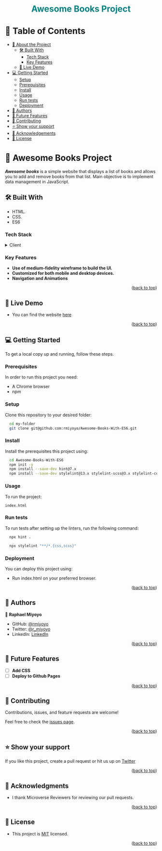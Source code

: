 <center><h1><font color="teal">Awesome Books Project</font></h1> </center>

<a name="readme-top"></a>

<!-- TABLE OF CONTENTS -->

# 📗 Table of Contents

- [📖 About the Project](#about-project)
  - [🛠 Built With](#built-with)
    - [Tech Stack](#tech-stack)
    - [Key Features](#key-features)
  - [🚀 Live Demo](#live-demo)
- [💻 Getting Started](#getting-started)
  - [Setup](#setup)
  - [Prerequisites](#prerequisites)
  - [Install](#install)
  - [Usage](#usage)
  - [Run tests](#run-tests)
  - [Deployment](#triangular_flag_on_post-deployment)
- [👥 Authors](#authors)
- [🔭 Future Features](#future-features)
- [🤝 Contributing](#contributing)
- [⭐️ Show your support](#support)
- [🙏 Acknowledgements](#acknowledgements)
- [📝 License](#license)

<!-- PROJECT DESCRIPTION -->

# 📖 Awesome Books Project <a name="about-project"></a>

***Awesome books*** is a simple website that displays a list of books and allows you to add and remove books from that list. Main objective is to implement data management in JavaScript. 

## 🛠 Built With <a name="built-with"></a>
- HTML.
- CSS.
- ES6

### Tech Stack <a name="tech-stack"></a>

<details>
  <summary>Client</summary>
  <ul>
    <li><a href="https://developer.mozilla.org/en-US/docs/Web/HTML">HTML</a></li>
    <li><a href="https://developer.mozilla.org/en-US/docs/Web/CSS">CSS</a></li>
    <li><a href="https://www.javascript.com/">ES6</a></li>
  </ul>
</details>
<!-- Features -->

### Key Features <a name="key-features"></a>

- **Use of medium-fidelity wireframe to build the UI.**
- **Customized for both mobile and desktop devices.**
- **Navigation and Animations**

<!-- ![Screenshot](./images/Screenshot%202.png) -->
<p align="right">(<a href="#readme-top">back to top</a>)</p>

<!-- LIVE DEMO -->

## 🚀 Live Demo <a name="live-demo"></a>

- You can find the website [here]()

<p align="right">(<a href="#readme-top">back to top</a>)</p>

<!-- GETTING STARTED -->

## 💻 Getting Started <a name="getting-started"></a>

To get a local copy up and running, follow these steps.

### Prerequisites

In order to run this project you need:

- A Chrome browser
- npm

### Setup

Clone this repository to your desired folder:


```sh
  cd my-folder
  git clone git@github.com:rmiyoyo/Awesome-Books-With-ES6.git
```

### Install

Install the prerequisites this project using:

```sh
  cd Awesome-Books-With-ES6
  npm init -y
  npm install --save-dev hint@7.x
  npm install --save-dev stylelint@13.x stylelint-scss@3.x stylelint-config-standard@21.x stylelint-csstree-validator@1.x
```

### Usage

To run the project:

```
index.html
```

### Run tests

To run tests after setting up the linters, run the following command:

```sh
  npx hint .
```
```sh
  npx stylelint "**/*.{css,scss}"
```

<!--
Example command:

```sh
  bin/rails test test/models/article_test.rb
```
--->

### Deployment

You can deploy this project using:

- Run index.html on your preferred browser.

<!--
Example:

```sh

```
 -->

<p align="right">(<a href="#readme-top">back to top</a>)</p>

<!-- AUTHORS -->

## 👥 Authors <a name="authors"></a>

👤 **Raphael Miyoyo**

- GitHub: [@rmiyoyo](https://github.com/rmiyoyo)
- Twitter: [@r_miyoyo](https://twitter.com/r_miyoyo)
- LinkedIn: [LinkedIn](https://linkedin.com/in/raphael-miyoyo)


<p align="right">(<a href="#readme-top">back to top</a>)</p>

<!-- FUTURE FEATURES -->

## 🔭 Future Features <a name="future-features"></a>

- [ ] **Add CSS**
- [ ] **Deploy to Github Pages**

<p align="right">(<a href="#readme-top">back to top</a>)</p>

<!-- CONTRIBUTING -->

## 🤝 Contributing <a name="contributing"></a>

Contributions, issues, and feature requests are welcome!

Feel free to check the [issues page](../../issues/).

<p align="right">(<a href="#readme-top">back to top</a>)</p>

<!-- SUPPORT -->

## ⭐️ Show your support <a name="support"></a>

If you like this project, create a pull request or hit us up on [Twitter](https://twitter.com/r_miyoyo)

<p align="right">(<a href="#readme-top">back to top</a>)</p>

<!-- ACKNOWLEDGEMENTS -->

## 🙏 Acknowledgments <a name="acknowledgements"></a>

- I thank Microverse Reviewers for reviewing our pull requests.

<p align="right">(<a href="#readme-top">back to top</a>)</p>

<!-- LICENSE -->

## 📝 License <a name="license"></a>

- This project is [MIT](./LICENSE) licensed. </br>

<p align="right">(<a href="#readme-top">back to top</a>)</p>
